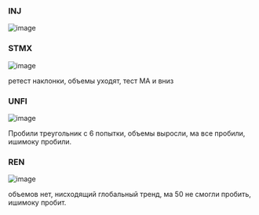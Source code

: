 ### INJ

![image](https://github.com/Kirill-Gryzhin/veda/assets/137723281/1f490ce6-4b41-4b5b-876f-350938d6a377)

### STMX
![image](https://github.com/Kirill-Gryzhin/veda/assets/137723281/f82a7a2b-c0d3-40ee-b491-eb95545dbabd)

ретест наклонки, объемы уходят, тест МА и вниз

### UNFI

![image](https://github.com/Kirill-Gryzhin/veda/assets/137723281/39232ef9-6f29-46b6-9988-90d9cc363c0d)

Пробили треугольник с 6 попытки, объемы выросли, ма все пробили, ишимоку пробили.

### REN

![image](https://github.com/Kirill-Gryzhin/veda/assets/137723281/7c9e4483-0164-4bdb-9798-909492a82c86)

объемов нет, нисходящий глобальный тренд, ма 50 не смогли пробить, ишимоку пробит.
